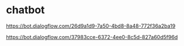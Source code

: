 # chatbot
https://bot.dialogflow.com/26d9a1d9-7a50-4bd8-8a48-772f36a2ba19


https://bot.dialogflow.com/37983cce-6372-4ee0-8c5d-827a60d5f96d
